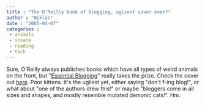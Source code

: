 ```yaml
---
title : "The O’Reilly book of blogging, ugliest cover ever?"
author : "Niklas"
date : "2005-04-07"
categories : 
 - animals
 - insane
 - reading
 - tech
---
```


Sure, O'Reilly always publishes books which have all types of weird animals on the front, but "[Essential Blogging](http://www.amazon.com/exec/obidos/ASIN/0596003889)" really takes the prize. Check the cover out [here](http://images.amazon.com/images/P/0596003889.01._SCLZZZZZZZ_.jpg). Poor kittens. It's the ugliest yet, either saying "don't f-ing blog!", or what about "one of the authors drew this!" or maybe "bloggers come in all sizes and shapes, and mostly resemble mutated demonic cats!". Hm.
